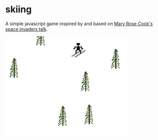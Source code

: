# skiing
A simple javascript game inspired by and based on [Mary Rose Cook's space invaders talk](https://vimeo.com/105955605).

![Screenshot](https://github.com/kschlarman/skiing/blob/master/screenshot.jpg)
